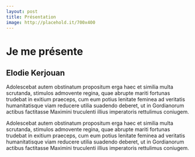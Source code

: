 ```yaml
---
layout: post
title: Présentation
image: http://placehold.it/700x400
---
```


Je me présente
==============
Elodie Kerjouan
----------

Adolescebat autem obstinatum propositum erga haec et similia multa scrutanda, stimulos admovente regina, quae abrupte mariti fortunas trudebat in exitium praeceps, cum eum potius lenitate feminea ad veritatis humanitatisque viam reducere utilia suadendo deberet, ut in Gordianorum actibus factitasse Maximini truculenti illius imperatoris rettulimus coniugem.

Adolescebat autem obstinatum propositum erga haec et similia multa scrutanda, stimulos admovente regina, quae abrupte mariti fortunas trudebat in exitium praeceps, cum eum potius lenitate feminea ad veritatis humanitatisque viam reducere utilia suadendo deberet, ut in Gordianorum actibus factitasse Maximini truculenti illius imperatoris rettulimus coniugem.


